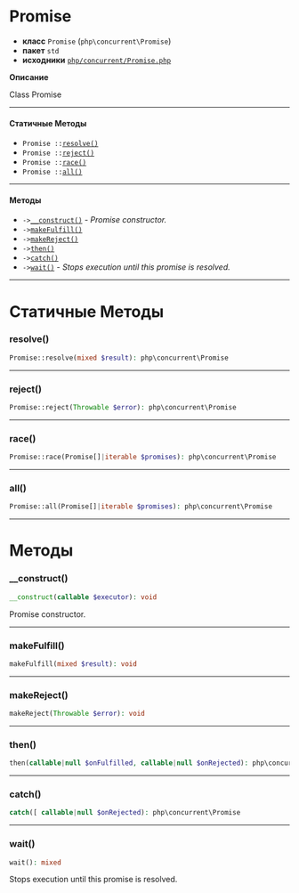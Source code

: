 # Promise

- **класс** `Promise` (`php\concurrent\Promise`)
- **пакет** `std`
- **исходники** [`php/concurrent/Promise.php`](./src/main/resources/JPHP-INF/sdk/php/concurrent/Promise.php)

**Описание**

Class Promise

---

#### Статичные Методы

- `Promise ::`[`resolve()`](#method-resolve)
- `Promise ::`[`reject()`](#method-reject)
- `Promise ::`[`race()`](#method-race)
- `Promise ::`[`all()`](#method-all)

---

#### Методы

- `->`[`__construct()`](#method-__construct) - _Promise constructor._
- `->`[`makeFulfill()`](#method-makefulfill)
- `->`[`makeReject()`](#method-makereject)
- `->`[`then()`](#method-then)
- `->`[`catch()`](#method-catch)
- `->`[`wait()`](#method-wait) - _Stops execution until this promise is resolved._

---
# Статичные Методы

<a name="method-resolve"></a>

### resolve()
```php
Promise::resolve(mixed $result): php\concurrent\Promise
```

---

<a name="method-reject"></a>

### reject()
```php
Promise::reject(Throwable $error): php\concurrent\Promise
```

---

<a name="method-race"></a>

### race()
```php
Promise::race(Promise[]|iterable $promises): php\concurrent\Promise
```

---

<a name="method-all"></a>

### all()
```php
Promise::all(Promise[]|iterable $promises): php\concurrent\Promise
```

---
# Методы

<a name="method-__construct"></a>

### __construct()
```php
__construct(callable $executor): void
```
Promise constructor.

---

<a name="method-makefulfill"></a>

### makeFulfill()
```php
makeFulfill(mixed $result): void
```

---

<a name="method-makereject"></a>

### makeReject()
```php
makeReject(Throwable $error): void
```

---

<a name="method-then"></a>

### then()
```php
then(callable|null $onFulfilled, callable|null $onRejected): php\concurrent\Promise
```

---

<a name="method-catch"></a>

### catch()
```php
catch([ callable|null $onRejected): php\concurrent\Promise
```

---

<a name="method-wait"></a>

### wait()
```php
wait(): mixed
```
Stops execution until this promise is resolved.